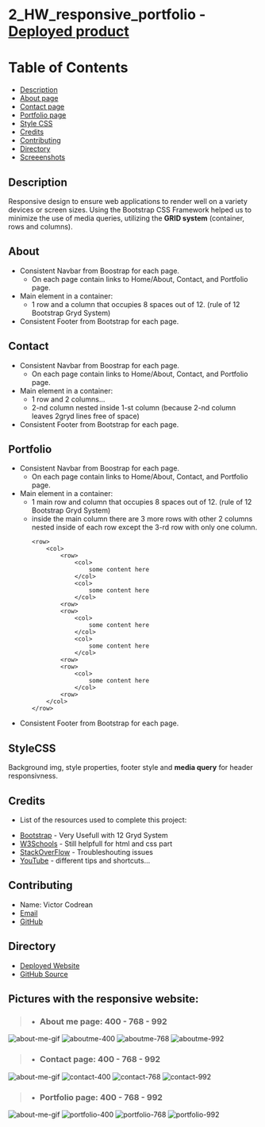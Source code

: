 # 2_HW_responsive_portfolio - [Deployed product](https://victorcodrean.github.io/2_HW_responsive_portfolio/)

# Table of Contents

- [Description](#Description)
- [About page](#About)
- [Contact page](#Contact)
- [Portfolio page](#Portfolio)
- [Style CSS](#StyleCSS)
- [Credits](#Credits)
- [Contributing](#Contributing)
- [Directory](#Directory)
- [Screeenshots](#Pictures)

## Description
Responsive design to ensure web applications to render well on a variety devices or screen sizes. Using the Bootstrap CSS Framework helped us to minimize the use of media queries, utilizing the **GRID system** (container, rows and columns).

## About
* Consistent Navbar from Boostrap for each page.
    *  On each page contain links to Home/About, Contact, and Portfolio page.
* Main element in a container:
    * 1 row and a column that occupies 8 spaces out of 12. (rule of 12 Bootstrap Gryd System)
* Consistent Footer from Bootstrap for each page.

## Contact
* Consistent Navbar from Boostrap for each page.
    *  On each page contain links to Home/About, Contact, and Portfolio page.
* Main element in a container:
    * 1 row and 2 columns...
    * 2-nd column nested inside 1-st column (because 2-nd column leaves 2gryd lines free    of space)
* Consistent Footer from Bootstrap for each page.

## Portfolio
* Consistent Navbar from Boostrap for each page.
    *  On each page contain links to Home/About, Contact, and Portfolio page.
* Main element in a container:
    * 1 main row and column that occupies 8 spaces out of 12. (rule of 12 Bootstrap Gryd System)
    * inside the main column there are 3 more rows with other 2 columns nested inside of each row except the 3-rd row with only one column.
        ```
        <row>
            <col>
                <row>
                    <col>
                        some content here
                    </col>
                    <col>
                        some content here
                    </col>
                <row>
                <row>
                    <col>
                        some content here
                    </col>
                    <col>
                        some content here
                    </col>
                <row>
                <row>
                    <col>
                        some content here
                    </col>
                <row>
            </col>
        </row>
        ```
* Consistent Footer from Bootstrap for each page.

## StyleCSS
Background img, style properties, footer style and  **media query** for header responsivness.

## Credits
* List of the resources used to complete this project:
- [Bootstrap](https://getbootstrap.com/) - Very Usefull with 12 Gryd System
- [W3Schools](https://www.w3schools.com/) - Still helpfull for html and css part
- [StackOverFlow](https://stackoverflow.com/) - Troubleshouting issues
- [YouTube](https://www.youtube.com/) - different tips and shortcuts...

## Contributing
* Name: Victor Codrean
* [Email](CodreanVictor@gmail.com)
* [GitHub](https://github.com/VictorCodrean)

## Directory
* [Deployed Website](https://victorcodrean.github.io/Portfolio/)
* [GitHub Source](https://github.com/VictorCodrean/2_HW_responsive_portfolio)

## Pictures with the responsive website:
> * ### About me page: 400 - 768 - 992  
![about-me-gif](assets/pictures/about-me-gif.gif)
![aboutme-400](assets/pictures/aboutme-400.png)
![aboutme-768](assets/pictures/aboutme-768.png)
![aboutme-992](assets/pictures/aboutme-992.png)  
>* ### Contact page: 400 - 768 - 992  
![about-me-gif](assets/pictures/contact-gif.gif)
![contact-400](assets/pictures/contact-400.png)
![contact-768](assets/pictures/contact-768.png)
![contact-992](assets/pictures/contact-992.png)  
>* ### Portfolio page: 400 - 768 - 992  
![about-me-gif](assets/pictures/portfolio-gif.gif)
![portfolio-400](assets/pictures/portfolio-400.png)
![portfolio-768](assets/pictures/portfolio-768.png)
![portfolio-992](assets/pictures/portfolio-992.png)
